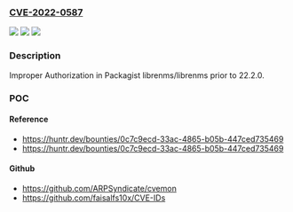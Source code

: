 ### [CVE-2022-0587](https://cve.mitre.org/cgi-bin/cvename.cgi?name=CVE-2022-0587)
![](https://img.shields.io/static/v1?label=Product&message=librenms%2Flibrenms&color=blue)
![](https://img.shields.io/static/v1?label=Version&message=%3C%2022.2.0%20&color=brighgreen)
![](https://img.shields.io/static/v1?label=Vulnerability&message=CWE-285%20Improper%20Authorization&color=brighgreen)

### Description

Improper Authorization in Packagist librenms/librenms prior to 22.2.0.

### POC

#### Reference
- https://huntr.dev/bounties/0c7c9ecd-33ac-4865-b05b-447ced735469
- https://huntr.dev/bounties/0c7c9ecd-33ac-4865-b05b-447ced735469

#### Github
- https://github.com/ARPSyndicate/cvemon
- https://github.com/faisalfs10x/CVE-IDs

